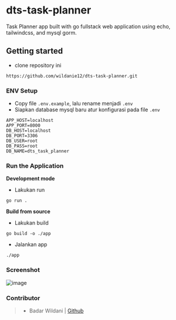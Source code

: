 # dts-task-planner
Task Planner app built with go fullstack web application using echo, tailwindcss, and mysql gorm.

## Getting started
- clone repository ini
```
https://github.com/wildanie12/dts-task-planner.git
```
### ENV Setup
- Copy file `.env.example`, lalu rename menjadi `.env`
- Siapkan database mysql baru
atur konfigurasi pada file `.env`
```
APP_HOST=localhost
APP_PORT=8000
DB_HOST=localhost
DB_PORT=3306
DB_USER=root
DB_PASS=root
DB_NAME=dts_task_planner
```

### Run the Application

**Development mode**
- Lakukan run
```
go run .
```


**Build from source**
- Lakukan build
```
go build -o ./app
```
- Jalankan app
```
./app
```

### Screenshot
![image](https://user-images.githubusercontent.com/13761315/184459222-06c413b8-2b25-4492-8731-d700d75871aa.png)


### Contributor

> - Badar Wildani | [Github](https://github.com/wildanie12)
